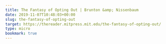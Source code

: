 ```yaml
---
title: The Fantasy of Opting Out | Brunton &amp; Nissenbaum
date: 2019-11-07T10:48:03+00:00
slug: the-fantasy-of-opting-out
target: https://thereader.mitpress.mit.edu/the-fantasy-of-opting-out/
type: micro
bookmark: true
---
```

 